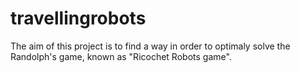 # travellingrobots
The aim of this project is to find a way in order to optimaly solve the Randolph's game, known as "Ricochet Robots game".
